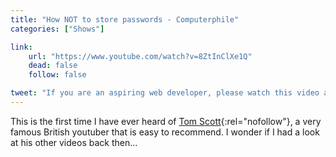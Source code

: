 ```yaml
---
title: "How NOT to store passwords - Computerphile"
categories: ["Shows"]

link:
    url: "https://www.youtube.com/watch?v=8ZtInClXe1Q"
    dead: false
    follow: false

tweet: "If you are an aspiring web developer, please watch this video and take some inspiration from it."
---
```


This is the first time I have ever heard of [Tom Scott](https://www.youtube.com/user/enyay){:rel="nofollow"}, a very 
famous British youtuber that is easy to recommend. I wonder if I had a look at his other videos back then...